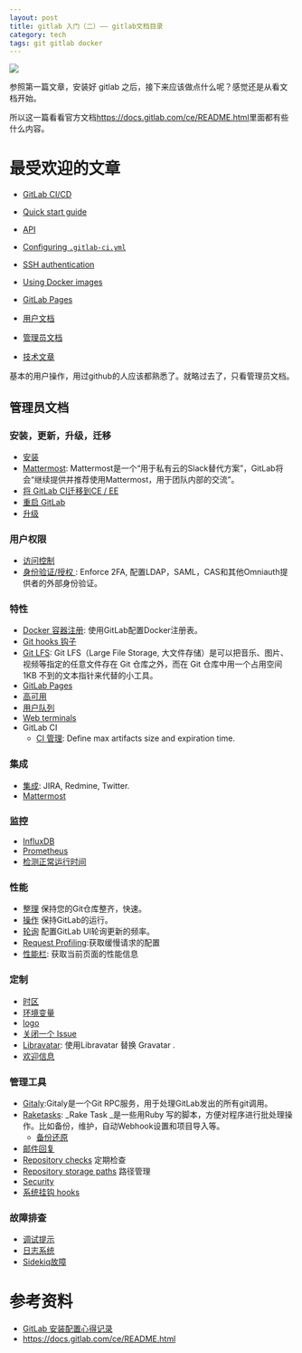 ```yaml
---
layout: post
title: gitlab 入门（二）—— gitlab文档目录
category: tech
tags: git gitlab docker
---
```

![](https://cdn.kelu.org/blog/tags/gitlab.jpg)

参照第一篇文章，安装好 gitlab 之后，接下来应该做点什么呢？感觉还是从看文档开始。

所以这一篇看看官方文档<https://docs.gitlab.com/ce/README.html>里面都有些什么内容。

# 最受欢迎的文章

* [GitLab CI/CD](https://docs.gitlab.com/ce/ci/README.html) 
* [Quick start guide](https://docs.gitlab.com/ce/ci/quick_start/README.html) 
* [API](https://docs.gitlab.com/ce/api/README.html) 
* [Configuring `.gitlab-ci.yml`](https://docs.gitlab.com/ce/ci/yaml/README.html)
* [SSH authentication](https://docs.gitlab.com/ce/ssh/README.html)
* [Using Docker images](https://docs.gitlab.com/ce/ci/docker/using_docker_images.html) 
* [GitLab Pages](https://docs.gitlab.com/ce/user/project/pages/index.html)

*   [用户文档](https://docs.gitlab.com/ce/user/index.html)
*   [管理员文档](https://docs.gitlab.com/ce/README.html#administrator-documentation)
*   [技术文章](https://docs.gitlab.com/ce/articles/index.html)

基本的用户操作，用过github的人应该都熟悉了。就略过去了，只看管理员文档。

## 管理员文档

### 安装，更新，升级，迁移

*   [安装](https://docs.gitlab.com/ce/install/README.html)
*   [Mattermost](https://docs.gitlab.com/omnibus/gitlab-mattermost/): Mattermost是一个“用于私有云的Slack替代方案”，GitLab将会“继续提供并推荐使用Mattermost，用于团队内部的交流”。
*   [将 GitLab CI迁移到CE / EE](https://docs.gitlab.com/ce/migrate_ci_to_ce/README.html)
*   [重启 GitLab](https://docs.gitlab.com/ce/administration/restart_gitlab.html)
*   [升级](https://docs.gitlab.com/ce/update/README.html)

### 用户权限

*   [访问控制](https://docs.gitlab.com/ce/user/admin_area/settings/visibility_and_access_controls.html#enabled-git-access-protocols)
*   [身份验证/授权 ](https://docs.gitlab.com/ce/topics/authentication/index.html#gitlab-administrators): Enforce 2FA, 配置LDAP，SAML，CAS和其他Omniauth提供者的外部身份验证。

### 特性

*   [Docker 容器注册](https://docs.gitlab.com/ce/administration/container_registry.html): 使用GitLab配置Docker注册表。
*   [Git hooks 钩子](https://docs.gitlab.com/ce/administration/custom_hooks.html)
*   [Git LFS](https://docs.gitlab.com/ce/workflow/lfs/lfs_administration.html): Git LFS（Large File Storage, 大文件存储）是可以把音乐、图片、视频等指定的任意文件存在 Git 仓库之外，而在 Git 仓库中用一个占用空间 1KB 不到的文本指针来代替的小工具。
*   [GitLab Pages](https://docs.gitlab.com/ce/administration/pages/index.html)
*   [高可用](https://docs.gitlab.com/ce/administration/high_availability/README.html)
*   [用户队列](https://docs.gitlab.com/ce/user/admin_area/user_cohorts.html) 
*   [Web terminals](https://docs.gitlab.com/ce/administration/integration/terminal.html)
*   GitLab CI
    *   [CI 管理](https://docs.gitlab.com/ce/user/admin_area/settings/continuous_integration.html): Define max artifacts size and expiration time.

### 集成

*   [集成](https://docs.gitlab.com/ce/integration/README.html): JIRA, Redmine, Twitter.
*   [Mattermost](https://docs.gitlab.com/ce/user/project/integrations/mattermost.html)

### 监控

*   [InfluxDB](https://docs.gitlab.com/ce/administration/monitoring/performance/introduction.html)
*   [Prometheus](https://docs.gitlab.com/ce/administration/monitoring/prometheus/index.html)
*   [检测正常运行时间](https://docs.gitlab.com/ce/user/admin_area/monitoring/health_check.html)

### 性能

*   [整理](https://docs.gitlab.com/ce/administration/housekeeping.html) 保持您的Git仓库整齐，快速。
*   [操作](https://docs.gitlab.com/ce/administration/operations.html) 保持GitLab的运行。
*   [轮询](https://docs.gitlab.com/ce/administration/polling.html) 配置GitLab UI轮询更新的频率。
*   [Request Profiling](https://docs.gitlab.com/ce/administration/monitoring/performance/request_profiling.html):获取缓慢请求的配置
*   [性能栏](https://docs.gitlab.com/ce/administration/monitoring/performance/performance_bar.html): 获取当前页面的性能信息

### 定制

*   [时区](https://docs.gitlab.com/ce/workflow/timezone.html)
*   [环境变量](https://docs.gitlab.com/ce/administration/environment_variables.html)
*   [logo](https://docs.gitlab.com/ce/customization/branded_page_and_email_header.html)
*   [关闭一个 Issue](https://docs.gitlab.com/ce/administration/issue_closing_pattern.html)
*   [Libravatar](https://docs.gitlab.com/ce/customization/libravatar.html): 使用Libravatar 替换 Gravatar .
*   [欢迎信息](https://docs.gitlab.com/ce/customization/welcome_message.html)

### 管理工具

*   [Gitaly](https://docs.gitlab.com/ce/administration/gitaly/index.html):Gitaly是一个Git RPC服务，用于处理GitLab发出的所有git调用。
*   [Raketasks](https://docs.gitlab.com/ce/raketasks/README.html): _Rake Task _是一些用Ruby 写的脚本，方便对程序进行批处理操作。比如备份，维护，自动Webhook设置和项目导入等。
    *   [备份还原](https://docs.gitlab.com/ce/raketasks/backup_restore.html)
*   [邮件回复](https://docs.gitlab.com/ce/administration/reply_by_email.html)
*   [Repository checks](https://docs.gitlab.com/ce/administration/repository_checks.html) 定期检查
*   [Repository storage paths](https://docs.gitlab.com/ce/administration/repository_storage_paths.html) 路径管理
*   [Security](https://docs.gitlab.com/ce/security/README.html)
*   [系统挂钩 hooks](https://docs.gitlab.com/ce/system_hooks/system_hooks.html)

### 故障排查

*   [调试提示](https://docs.gitlab.com/ce/administration/troubleshooting/debug.html)
*   [日志系统](https://docs.gitlab.com/ce/administration/logs.html)
*   [Sidekiq故障](https://docs.gitlab.com/ce/administration/troubleshooting/sidekiq.html)


# 参考资料

* [GitLab 安装配置心得记录](http://feg.netease.com/archives/gitlab-summary.html)
* <https://docs.gitlab.com/ce/README.html>